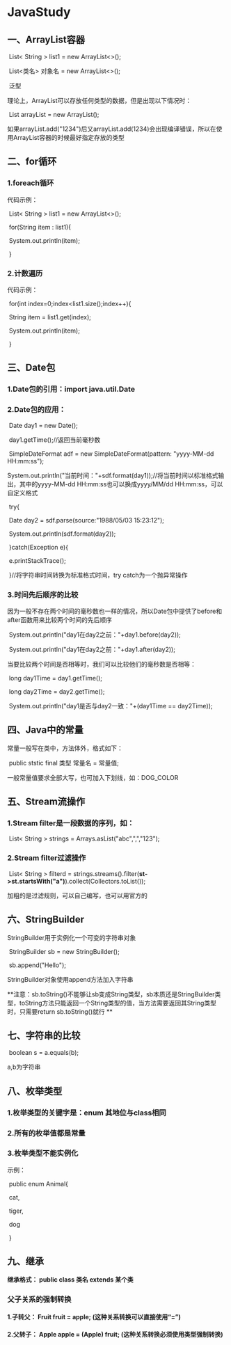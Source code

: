 # JavaStudy

## 一、ArrayList容器

​	List< String > list1 = new ArrayList<>();

​	List<类名> 对象名 = new ArrayList<>();

​	泛型

理论上，ArrayList可以存放任何类型的数据，但是出现以下情况时：

​	List arrayList = new ArrayList();

如果arrayList.add("1234")后又arrayList.add(1234)会出现编译错误，所以在使用ArrayList容器的时候最好指定存放的类型

## 二、for循环

### 1.foreach循环

代码示例：

​	List< String > list1 = new ArrayList<>();

​	for(String item : list1){

​		System.out.println(item);

​	}

### 2.计数遍历

代码示例：

​	for(int index=0;index<list1.size();index++){

​		String item = list1.get(index);

​		System.out.println(item);

​	}

## 三、Date包

### 1.Date包的引用：import java.util.Date

### 2.Date包的应用：

​	Date day1 = new Date();

​	day1.getTime();//返回当前毫秒数

​	SimpleDateFormat adf = new SimpleDateFormat(pattern: "yyyy-MM-dd HH:mm:ss");

​	System.out.println("当前时间："+sdf.format(day1));//将当前时间以标准格式输出，其中的yyyy-MM-dd HH:mm:ss也可以换成yyyy/MM/dd HH:mm:ss，可以自定义格式

​	try{

​		Date day2 = sdf.parse(source:"1988/05/03 15:23:12");

​		System.out.println(sdf.format(day2));

​	}catch(Exception e){

​		e.printStackTrace();

​	}//将字符串时间转换为标准格式时间，try catch为一个抛异常操作

### 3.时间先后顺序的比较

因为一般不存在两个时间的毫秒数也一样的情况，所以Date包中提供了before和after函数用来比较两个时间的先后顺序

​	System.out.println("day1在day2之前："+day1.before(day2));

​	System.out.println("day1在day2之前："+day1.after(day2));

当要比较两个时间是否相等时，我们可以比较他们的毫秒数是否相等：

​	long day1Time = day1.getTime();

​	long day2Time = day2.getTime();

​	System.out.println("day1是否与day2一致："+(day1Time == day2Time));

## 四、Java中的常量

常量一般写在类中，方法体外，格式如下：

​	public ststic final 类型 常量名 = 常量值;

一般常量值要求全部大写，也可加入下划线，如：DOG_COLOR

## 五、Stream流操作

### 1.Stream filter是一段数据的序列，如：

​	List< String > strings = Arrays.asList("abc",",","123");

### 2.Stream filter过滤操作

​	List< String > filterd = strings.streams().filter(**st->st.startsWith("a")**).collect(Collectors.toList());

加粗的是过滤规则，可以自己编写，也可以用官方的

## 六、StringBuilder

StringBuilder用于实例化一个可变的字符串对象

​	StringBuilder sb = new StringBuilder();

​	sb.append("Hello");

StringBuilder对象使用append方法加入字符串

**注意：sb.toString()不能够让sb变成String类型，sb本质还是StringBuilder类型，toString方法只能返回一个String类型的值，当方法需要返回其String类型时，只需要return sb.toString()就行 **

## 七、字符串的比较

​	boolean s = a.equals(b);

a,b为字符串

## 八、枚举类型

### 1.枚举类型的关键字是：enum 其地位与class相同

### 2.所有的枚举值都是常量

### 3.枚举类型不能实例化

示例：

​	public enum Animal{

​		cat,

​		tiger,

​		dog

​	}

## 九、继承

**继承格式： public class 类名 extends 某个类**

### 父子关系的强制转换

#### 1.子转父： Fruit fruit = apple; (这种关系转换可以直接使用“=”)

#### 2.父转子： Apple apple = (Apple) fruit; (这种关系转换必须使用类型强制转换)

